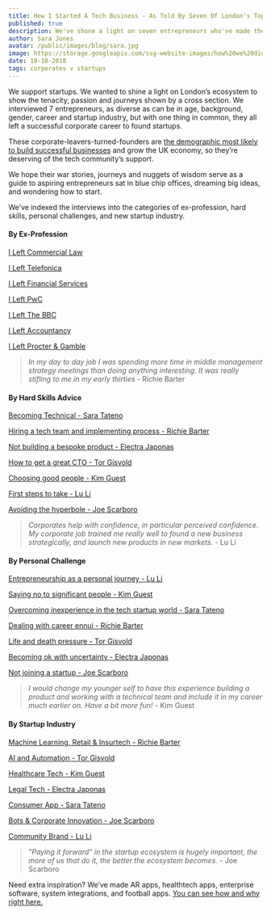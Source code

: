```yaml
---
title: How I Started A Tech Business - As Told By Seven Of London's Top Entrepreneurs 
published: true
description: We've shone a light on seven entrepreneurs who've made the journey from corporate to startup so that others fighting to start their own business can capitalise on hard-won experience and practical tips. You can browse their war stories by advice, ex-profession, hard skills, personal challenges, and startup industry.
author: Sara Jones
avatar: /public/images/blog/sara.jpg
image: https://storage.googleapis.com/ssg-website-images/how%20we%20did%20it%20index%20blog/how%20i%20started%20a%20tech%20business%20header%20(1).jpg
date: 18-10-2018
tags: corporates v startups
---
```


We support startups. We wanted to shine a light on London’s ecosystem to show the tenacity, passion and journeys shown by a cross section. We interviewed 7 entrepreneurs, as diverse as can be in age, background, gender, career and startup industry, but with one thing in common, they all left a successful corporate career to found startups.

These corporate-leavers-turned-founders are [the demographic most likely to build successful businesses](https://www.inc.com/jeff-haden/a-study-of-27-million-startups-found-ideal-age-to-start-a-business-and-its-much-older-than-you-think.html) and grow the UK economy, so they’re deserving of the tech community’s support. 

We hope their war stories, journeys and nuggets of wisdom serve as a guide to aspiring entrepreneurs sat in blue chip offices, dreaming big ideas, and wondering how to start.

We’ve indexed the interviews into the categories of ex-profession, hard skills, personal challenges, and new startup industry.

#### By Ex-Profession

[I Left Commercial Law](https://www.solidstategroup.com/2018/09/30/2018/How-I-Did-It---I-left-commercial-law-to-found-my-legal-startup/)

[I Left Telefonica](https://www.solidstategroup.com/2018/09/30/2018/How-I-Did-It---I-Left-Telefonica-For-A-Healthcare-Tech-Startup/)

[I Left Financial Services](https://www.solidstategroup.com/2018/09/13/2018/How-I-Did-It---I-left-finance-to-found-my-machine-learning-startup/)

[I Left PwC](https://www.solidstategroup.com/2018/10/12/2018/How-I-Did-It---I-Left-PwC-For-An-Artificial-Intelligence-startup/)

[I Left The BBC](https://www.solidstategroup.com/2018/10/17/2018/How-I-Did-It---I-Left-The-BBC-While-Heavily-Pregnant-To-Found-A-Parents-Tech-Startup/)

[I Left Accountancy](https://www.solidstategroup.com/2018/08/30/2018/How-I-Did-It--I-Left-Accountancy-To-Found-My-Own-Startup/)

[I Left Procter & Gamble](https://www.solidstategroup.com/2018/10/17/2018/How-I-Did-It---I-Left-Procter-And-Gamble-To-Start-London's-Biggest-Female-Entrepreneurs-Network/)

> *In my day to day job I was spending more time in middle management strategy meetings than doing anything interesting. It was really stifling to me in my early thirties* - Richie Barter

#### By Hard Skills Advice

[Becoming Technical - Sara Tateno](https://www.solidstategroup.com/2018/10/17/2018/How-I-Did-It---I-Left-The-BBC-While-Heavily-Pregnant-To-Found-A-Parents-Tech-Startup/)

[Hiring a tech team and implementing process - Richie Barter](https://www.solidstategroup.com/2018/09/13/2018/How-I-Did-It---I-left-finance-to-found-my-machine-learning-startup/)

[Not building a bespoke product - Electra Japonas](https://www.solidstategroup.com/2018/09/30/2018/How-I-Did-It---I-left-commercial-law-to-found-my-legal-startup/)

[How to get a great CTO - Tor Gisvold](https://www.solidstategroup.com/2018/10/12/2018/How-I-Did-It---I-Left-PwC-For-An-Artificial-Intelligence-startup/)

[Choosing good people - Kim Guest](https://www.solidstategroup.com/2018/09/30/2018/How-I-Did-It---I-Left-Telefonica-For-A-Healthcare-Tech-Startup/)

[First steps to take - Lu Li](https://www.solidstategroup.com/2018/10/17/2018/How-I-Did-It---I-Left-Procter-And-Gamble-To-Start-London's-Biggest-Female-Entrepreneurs-Network/)

[Avoiding the hyperbole - Joe Scarboro](https://www.solidstategroup.com/2018/08/30/2018/How-I-Did-It--I-Left-Accountancy-To-Found-My-Own-Startup/)

> *Corporates help with confidence, in particular perceived confidence. My corporate job trained me really well to found a new business strategically, and launch new products in new markets.* - Lu Li

#### By Personal Challenge

[Entrepreneurship as a personal journey - Lu Li](https://www.solidstategroup.com/2018/10/17/2018/How-I-Did-It---I-Left-Procter-And-Gamble-To-Start-London's-Biggest-Female-Entrepreneurs-Network/)

[Saying no to significant people - Kim Guest](https://www.solidstategroup.com/2018/09/30/2018/How-I-Did-It---I-Left-Telefonica-For-A-Healthcare-Tech-Startup/)

[Overcoming inexperience in the tech startup world - Sara Tateno](https://www.solidstategroup.com/2018/10/17/2018/How-I-Did-It---I-Left-The-BBC-While-Heavily-Pregnant-To-Found-A-Parents-Tech-Startup/)

[Dealing with career ennui - Richie Barter](https://www.solidstategroup.com/2018/09/13/2018/How-I-Did-It---I-left-finance-to-found-my-machine-learning-startup/)

[Life and death pressure - Tor Gisvold](https://www.solidstategroup.com/2018/10/12/2018/How-I-Did-It---I-Left-PwC-For-An-Artificial-Intelligence-startup/)

[Becoming ok with uncertainty - Electra Japonas](https://www.solidstategroup.com/2018/09/30/2018/How-I-Did-It---I-left-commercial-law-to-found-my-legal-startup/)

[Not joining a startup - Joe Scarboro](https://www.solidstategroup.com/2018/08/30/2018/How-I-Did-It--I-Left-Accountancy-To-Found-My-Own-Startup/)

> *I would change my younger self to have this experience building a product and working with a technical team and include it in my career much earlier on. Have a bit more fun!* - Kim Guest

#### By Startup Industry

[Machine Learning, Retail & Insurtech - Richie Barter](https://www.solidstategroup.com/2018/09/13/2018/How-I-Did-It---I-left-finance-to-found-my-machine-learning-startup/)

[AI and Automation - Tor Gisvold](https://www.solidstategroup.com/2018/10/12/2018/How-I-Did-It---I-Left-PwC-For-An-Artificial-Intelligence-startup/)

[Healthcare Tech - Kim Guest](https://www.solidstategroup.com/2018/09/30/2018/How-I-Did-It---I-Left-Telefonica-For-A-Healthcare-Tech-Startup/)

[Legal Tech - Electra Japonas](https://www.solidstategroup.com/2018/09/30/2018/How-I-Did-It---I-left-commercial-law-to-found-my-legal-startup/)

[Consumer App - Sara Tateno](https://www.solidstategroup.com/2018/10/17/2018/How-I-Did-It---I-Left-The-BBC-While-Heavily-Pregnant-To-Found-A-Parents-Tech-Startup/)

[Bots & Corporate Innovation - Joe Scarboro](https://www.solidstategroup.com/2018/08/30/2018/How-I-Did-It--I-Left-Accountancy-To-Found-My-Own-Startup/)

[Community Brand - Lu Li](https://www.solidstategroup.com/2018/10/17/2018/How-I-Did-It---I-Left-Procter-And-Gamble-To-Start-London's-Biggest-Female-Entrepreneurs-Network/)

> *"Paying it forward” in the startup ecosystem is hugely important, the more of us that do it, the better the ecosystem becomes.* - Joe Scarboro

Need extra inspiration? We’ve made AR apps, healthtech apps, enterprise software, system integrations, and football apps. [You can see how and why right here.](https://www.solidstategroup.com/our-work/)
